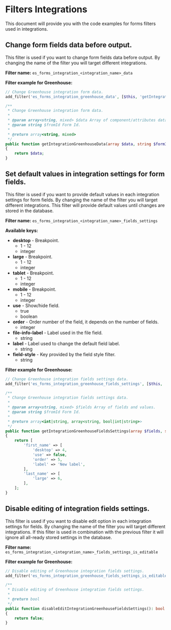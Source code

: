 # Filters Integrations
This document will provide you with the code examples for forms filters used in integrations.

## Change form fields data before output.
This filter is used if you want to change form fields data before output. By changing the name of the filter you will target different integrations.

**Filter name:**
`es_forms_integration_<integration_name>_data`

**Filter example for Greenhouse:**
```php
// Change Greenhouse integration form data.
add_filter('es_forms_integration_greenhouse_data', [$this, 'getIntegrationGreenhouseData'], 10, 2);

/**
 * Change Greenhouse integration form data.
 *
 * @param array<string, mixed> $data Array of component/attributes data.
 * @param string $fromId Form Id.
 *
 * @return array<string, mixed>
 */
public function getIntegrationGreenhouseData(array $data, string $formId): array
{
	return $data;
}
```

## Set default values in integration settings for form fields.
This filter is used if you want to provide default values in each integration settings for form fields. By changing the name of the filter you will target different integrations. This filter will provide default values until changes are stored in the database.

**Filter name:**
`es_forms_integration_<integration_name>_fields_settings`

**Available keys:**
* **desktop** - Breakpoint.
	* 1 - 12
	* integer
* **large** - Breakpoint.
	* 1 - 12
	* integer
* **tablet** - Breakpoint.
	* 1 - 12
	* integer
* **mobile** - Breakpoint.
	* 1 - 12
	* integer
* **use** - Show/hide field.
	* true
	* boolean
* **order** - Order number of the field, it depends on the number of fields.
	* integer
* **file-info-label** - Label used in the file field.
	* string
* **label** - Label used to change the default field label.
	* string
* **field-style** - Key provided by the field style filter.
	* string

**Filter example for Greenhouse:**
```php
// Change Greenhouse integration fields settings data.
add_filter('es_forms_integration_greenhouse_fields_settings', [$this, 'getIntegrationGreenhouseFieldsSettings']);

/**
 * Change Greenhouse integration fields settings data.
 *
 * @param array<string, mixed> $fields Array of fields and values.
 * @param string $fromId Form Id.
 *
 * @return array<int|string, array<string, bool|int|string>>
 */
public function getIntegrationGreenhouseFieldsSettings(array $fields, string $formId): array
{
	return [
		'first_name' => [
			'desktop' => 4,
			'use' => false,
			'order' => 5,
			'label' => 'New label',
		],
		'last_name' => [
			'large' => 6,
		],
	];
}
```

## Disable editing of integration fields settings.
This filter is used if you want to disable edit option in each integration settings for fields. By changing the name of the filter you will target different integrations. If this filter is used in combination with the previous filter it will ignore all all-ready stored settings in the database.

**Filter name:**
`es_forms_integration_<integration_name>_fields_settings_is_editable`

**Filter example for Greenhouse:**
```php
// Disable editing of Greenhouse integration fields settings.
add_filter('es_forms_integration_greenhouse_fields_settings_is_editable', [$this, 'disableEditIntegrationGreenhouseFieldsSettings']);

/**
 * Disable editing of Greenhouse integration fields settings.
 *
 * @return bool
 */
public function disableEditIntegrationGreenhouseFieldsSettings(): bool
{
	return false;
}
```

